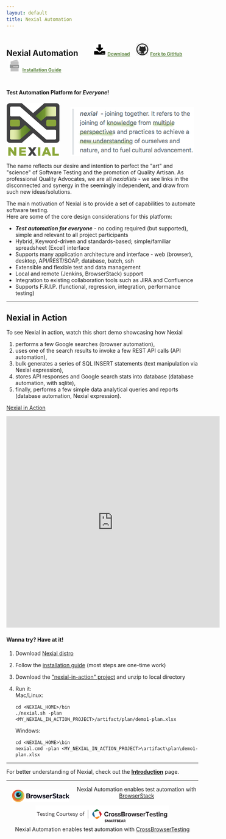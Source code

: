 ```yaml
---
layout: default
title: Nexial Automation
---
```


<style>
#nexial-automation { padding: 5px 0; margin-bottom: 35px; }

.top-link { font-size: 9pt !important; margin-bottom: 20px; padding: 0 0 0 30px !important; vertical-align: middle; }
.top-link a { background: none !important; color: #5d8540; font-weight: bold; }
.top-link img { border: none; box-shadow: none !important; width: 32px; margin: 5px !important; vertical-align: bottom; }
</style>

<h2 id="nexial-automation">
Nexial Automation
<span class="top-link">
<a href="https://github.com/nexiality/nexial-core/releases"><img src="image/download.png">Download</a> &nbsp;&nbsp;
<a href="https://github.com/nexiality/nexial-core/"><img src="image/github.jpg">Fork to GitHub</a> &nbsp;&nbsp;
<a href="https://nexiality.github.io/documentation/userguide/InstallingNexial"><img src="image/install-manual-icon.png">Installation Guide</a>
</span>
<br/>
</h2>

#### Test Automation Platform for _Everyone_! 

<img src="image/logo-x.png" alt="Nexial" style="box-shadow:none"/>
&nbsp;&nbsp;&nbsp;&nbsp;&nbsp;
<img src="image/nexial-caption.png" alt="Test Automation Platform for Everyone" style="box-shadow:none"/>

The name reflects our desire and intention to perfect the "art" and "science" of Software Testing and the promotion of 
Quality Artisan.  As professional Quality Advocates, we are all _nexialists_ - we see links in the disconnected and 
synergy in the seemingly independent, and draw from such new ideas/solutions.

The main motivation of Nexial is to provide a set of capabilities to automate software testing.  
Here are some of the core design considerations for this platform:

- ***Test automation for everyone*** - no coding required (but supported), simple and 
  relevant to all project participants
- Hybrid, Keyword-driven and standards-based; simple/familiar spreadsheet (Excel) interface
- Supports many application architecture and interface - web (browser), desktop, API/REST/SOAP, database, batch, ssh
- Extensible and flexible test and data management
- Local and remote (Jenkins, BrowserStack) support
- Integration to existing collaboration tools such as JIRA and Confluence
- Supports F.R.I.P. (functional, regression, integration, performance testing)

---------------------------------------------

## Nexial in Action
To see Nexial in action, watch this short demo showcasing how Nexial 
1. performs a few Google searches (browser automation), 
2. uses one of the search results to invoke a few REST API calls (API automation),
3. bulk generates a series of SQL INSERT statements (text manipulation via Nexial expression),
4. stores API responses and Google search stats into database (database automation, with sqlite),
5. finally, performs a few simple data analytical queries and reports (database automation, Nexial expression). 

[Nexial in Action](https://www.youtube.com/watch?v=b372XikN1YU&cc_lang_pref=en&cc_load_policy=1)

<iframe width="560" height="555" src="https://www.youtube-nocookie.com/embed/b372XikN1YU?cc_lang_pref=en&cc_load_policy=1" frameborder="0" allow="autoplay; encrypted-media" allowfullscreen></iframe>

#### Wanna try? Have at it!
1. Download [Nexial distro](https://github.com/nexiality/nexial-core/releases)
2. Follow the [installation guide](https://nexiality.github.io/documentation/userguide/InstallingNexial) (most steps are one-time work)
3. Download the ["nexial-in-action" project](nexial-in-action.zip) and unzip to local directory
4. Run it:<br/>
   Mac/Linux:
   ```
   cd <NEXIAL_HOME>/bin
   ./nexial.sh -plan <MY_NEXIAL_IN_ACTION_PROJECT>/artifact/plan/demo1-plan.xlsx
   ``` 

   Windows:
   ```
   cd <NEXIAL_HOME>\bin
   nexial.cmd -plan <MY_NEXIAL_IN_ACTION_PROJECT>\artifact\plan\demo1-plan.xlsx
   ```

---------------------------------------------

For better understanding of Nexial, check out the **[Introduction](userguide/IntroductionAndFAQ)** page.

---------------------------------------------

<div align="center">

<div class="sponsor">
    <img src="image/browserstack/Browserstack-logo@2x.png"
        style="box-shadow:none; padding:10px 15px 10px; width:150px;" align="left"/>
    <div class="description">
        Nexial Automation enables test automation with <a href="http://browserstack.com" class="external-link" 
        target="_nexial_link">BrowserStack</a>
    </div>
</div>

<br/>

<div class="sponsor">
    <img src="image/cbt/CrossBrowserTesting-logo-small.png" style="box-shadow:none; padding:0 15px 0;" align="center"/>
    <br/>
    <div class="description" style="padding:2px 5px 20px 5px;text-align:center;">
        Nexial Automation enables test automation with <a href="http://crossbrowsertesting.com" class="external-link" 
        target="_nexial_link">CrossBrowserTesting</a>
    </div>
</div>

</div>
